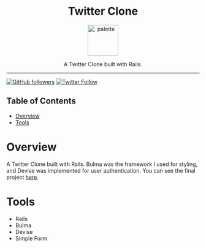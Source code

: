 <div align="center">
<h1>Twitter Clone</h1>

<a href="https://www.emojione.com/emoji/1f426">
<img height="80" width="80" alt="palette" src="https://user-images.githubusercontent.com/26611339/39935871-7622b514-5518-11e8-82c2-fd46172c075c.png" />
</a>

<p> A Twitter Clone built with Rails. </p>
</div>

<hr />


[![GitHub followers](https://img.shields.io/github/followers/christiandavidturner.svg?style=social&label=Follow)](http://github.com/christiandavidturner) [![Twitter Follow](https://img.shields.io/twitter/follow/imcdt.svg?style=social&label=Follow)](https://twitter.com/imcdt)


## Table of Contents

* [Overview](#overview)
* [Tools](#tools)


# Overview

A Twitter Clone built with Rails. Bulma was the framework I used for styling, and Devise was implemented for user authentication. You can see the final project [here](https://fierce-caverns-96407.herokuapp.com/).


# Tools

- Rails
- Bulma
- Devise
- Simple Form
